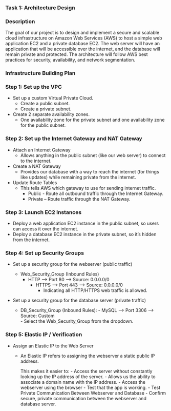 ### Task 1: Architecture Design

### Description 
The goal of our project is to design and implement a secure and scalable cloud infrastructure on Amazon Web Services (AWS) to host a simple web application EC2 and a private database EC2. 
The web server will have an application that will be accessible over the internet, and the database will remain private and protected. 
The architecture will follow AWS best practices for security, availability, and network segmentation.

### Infrastructure Building Plan
### Step 1: Set up the VPC 
- Set up a custom Virtual Private Cloud.
  - Create a public subnet.
  - Create a private subnet. 
- Create 2 separate availability zones.
  - One availability zone for the private subnet and one availability zone for the public subnet.

### Step 2: Set up the Internet Gateway and NAT Gateway
- Attach an Internet Gateway
  - Allows anything in the public subnet (like our web server) to connect to the internet.
- Create a NAT Gateway
  - Provides our database with a way to reach the internet (for things like updates) while remaining private from the internet.
- Update Route Tables 
  - This tells AWS which gateway to use for sending internet traffic.
    - Public - Route all outbound traffic through the Internet Gateway.
    - Private – Route traffic through the NAT Gateway. 	

### Step 3: Launch EC2 Instances 
- Deploy a web application EC2 instance in the public subnet, so users can access it over the internet.
- Deploy a database EC2 instance in the private subnet, so it’s hidden from the internet.

### Step 4: Set up Security Groups 
- Set up a security group for the webserver (public traffic)
  - Web_Security_Group (Inbound Rules)
	- HTTP  --> Port 80  --> Source: 0.0.0.0/0
    	- HTTPS --> Port 443 --> Source: 0.0.0.0/0 
       		- Indicating all HTTP/HTTPS web traffic is allowed.

- Set up a security group for the database server (private traffic)
  - DB_Security_Group (Inbound Rules):
    	- MySQL --> Port 3306 --> Source: Custom  
    	- Select the Web_Security_Group from the dropdown.

### Step 5: Elastic IP / Verification 
- Assign an Elastic IP to the Web Server 
  - An Elastic IP refers to assigning the webserver a static public IP address.

    This makes it easier to:
    	- Access the server without constantly looking up the IP address of the server.
    	- Allows us the ability to associate a domain name with the IP address. 
    	- Access the webserver using the browser
    	- Test that the app is working.
    	- Test Private Communication Between Webserver and Database
    	- Confirm secure, private communication between the webserver and database server.
